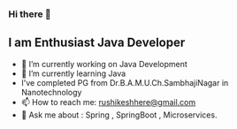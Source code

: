 ### Hi there 👋

## I am  Enthusiast Java Developer 

- 🔭 I’m currently working on Java Development
- 🌱 I’m currently learning Java
- I've completed PG from Dr.B.A.M.U.Ch.SambhajiNagar in Nanotechnology
- 📫 How to reach me: rushikeshhere@gmail.com
- 💬 Ask me about : Spring , SpringBoot , Microservices.

<!--
**hererushikesh/hererushikesh** is a ✨ _special_ ✨ repository because its `README.md` (this file) appears on your GitHub profile.

Here are some ideas to get you started:

- 🔭 I’m currently working on Java Development ...
- 🌱 I’m currently learning Java...
- 👯 I’m looking to collaborate on ...
- 🤔 I’m looking for help with ...
- 💬 Ask me about ...
- 📫 How to reach me: rushikeshhere@gmail.com...
- 😄 Pronouns: ...
- ⚡ Fun fact: ...
-->
